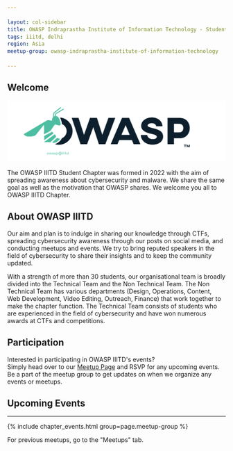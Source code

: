 ```yaml
---

layout: col-sidebar
title: OWASP Indraprastha Institute of Information Technology - Student Chapter
tags: iiitd, delhi
region: Asia
meetup-group: owasp-indraprastha-institute-of-information-technology

---
```


<div style='color:red;'>


</div>

## Welcome

<img src="assets/images/Frame 1.png">

The OWASP IIITD Student Chapter was formed in 2022 with the aim of spreading awareness about cybersecurity and malware. We share the same goal as well as the motivation that OWASP shares. We welcome you all to OWASP IIITD Chapter.

## About OWASP IIITD
Our aim and plan is to indulge in sharing our knowledge through CTFs, spreading cybersecurity awareness through our posts on social media, and conducting meetups and events. We try to bring reputed speakers in the field of cybersecurity to share their insights and to keep the community updated.

With a strength of more than 30 students, our organisational team is broadly divided into the Technical Team and the Non Technical Team. The Non Technical Team has various departments (Design, Operations, Content, Web Development, Video Editing, Outreach, Finance) that work together to make the chapter function. The Technical Team consists of students who are experienced in the field of cybersecurity and have won numerous awards at CTFs and competitions.


## Participation
Interested in participating in OWASP IIITD's events?<br />
Simply head over to our [Meetup Page](https://www.meetup.com/owasp-indraprastha-institute-of-information-technology/) and RSVP for any upcoming events.<br />
Be a part of the meetup group to get updates on when we organize any events or meetups.<br />
 
## Upcoming Events <!-- You should keep this section as it will populate your meetup events -->
---------------------
{% include chapter_events.html group=page.meetup-group %}

For previous meetups, go to the "Meetups" tab.



